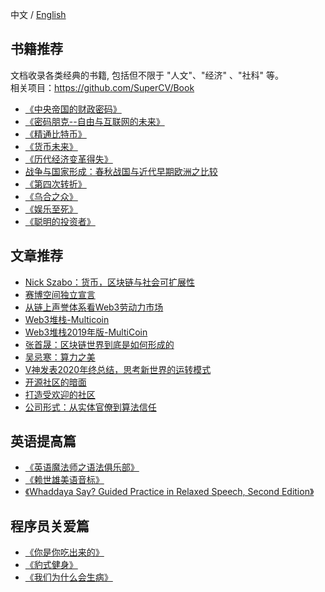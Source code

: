 中文 / [English](https://github.com/rebase-network/Dapp-Learning/blob/main/docs/books-en.md)

## 书籍推荐   
文档收录各类经典的书籍, 包括但不限于 "人文"、"经济" 、"社科" 等。  
相关项目：https://github.com/SuperCV/Book  
 
- [《中央帝国的财政密码》](https://book.douban.com/subject/27007549/)
- [《密码朋克--自由与互联网的未来》](https://book.douban.com/subject/27054249/)   
- [《精通比特币》](https://github.com/inoutcode/bitcoin_book_2nd)
- [《货币未来》](https://book.douban.com/subject/35178904/)
- [《历代经济变革得失》](https://book.douban.com/subject/24851460/)
- [战争与国家形成：春秋战国与近代早期欧洲之比较](https://book.douban.com/tag/%E8%AE%B8%E7%94%B0%E6%B3%A2)
- [《第四次转折》](http://m.ishare.iask.sina.com.cn/f/9679610.html)
- [《乌合之众》](https://book.douban.com/subject/6966569/)
- [《娱乐至死》](https://book.douban.com/subject/1062193/)
- [《聪明的投资者》](https://book.douban.com/subject/5243775/)


## 文章推荐
- [Nick Szabo：货币，区块链与社会可扩展性](https://www.btcstudy.org/2021/10/27/money-blockchains-and-social-scalability-echo-edition/) 
- [赛博空间独立宣言](https://mp.weixin.qq.com/s/wfn9JXiP-XtWWE7AdHiR9A) 
- [从链上声誉体系看Web3劳动力市场](https://www.chainnews.com/articles/558872655992.htm)
- [Web3堆栈-Multicoin](https://multicoin.capital/2018/07/10/the-web3-stack/)
- [Web3堆栈2019年版-MultiCoin](https://multicoin.capital/2019/12/13/the-web3-stack-2019-edition/)
- [张首晟：区块链世界到底是如何形成的](https://mp.weixin.qq.com/s/txbZp8mzBpJz9F1D2tVdBQ)
- [吴忌寒：算力之美](https://mp.weixin.qq.com/s/n51_E2ZFqB_pjfZxKcE-9A)
- [V神发表2020年终总结，思考新世界的运转模式](https://mp.weixin.qq.com/s/gVEgIMmar1T1LmK-U18tDw)
- [开源社区的暗面](https://mp.weixin.qq.com/s/2kYb93_V3TMdgKFAV3HG4Q)
- [打造受欢迎的社区](https://opensource.guide/zh-hans/building-community/)
- [公司形式：从实体官僚到算法信任](https://mirror.xyz/0xf67Bd51BAF48C05A53af61aF66DB86ADd7A825C0/bYzwwnUL3i2gY6ygakX8FJFwcGSm9uNU4JZ_Y9G8zNE)
## 英语提高篇
- [《英语魔法师之语法俱乐部》](https://book.douban.com/subject/1014914/)
- [《赖世雄美语音标》](https://book.douban.com/subject/4201317/)
- [《Whaddaya Say? Guided Practice in Relaxed Speech, Second Edition》](https://book.douban.com/subject/2401342/)

## 程序员关爱篇
- [《你是你吃出来的》](https://book.douban.com/subject/27590675/)
- [《豹式健身》](https://book.douban.com/subject/27171491/)
- [《我们为什么会生病》](https://book.douban.com/subject/30164677/)

